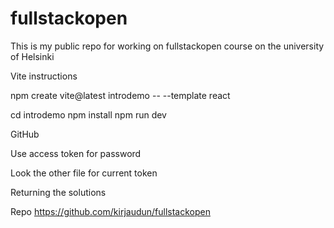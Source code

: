 # fullstackopen
This is my public repo for working on fullstackopen course on the university of Helsinki


Vite instructions

npm create vite@latest introdemo -- --template react

cd introdemo
npm install
npm run dev




GitHub

Use access token for password

Look the other file for current token

Returning the solutions

Repo
https://github.com/kirjaudun/fullstackopen
